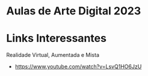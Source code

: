 # Aulas de Arte Digital 2023

# Links Interessantes

Realidade Virtual, Aumentada e Mista
- https://www.youtube.com/watch?v=LsvQ1HO6JzU

